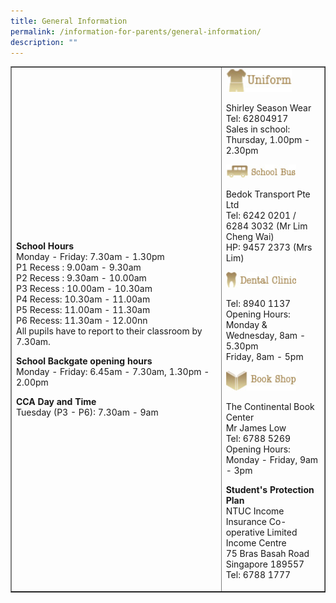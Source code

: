 ```yaml
---
title: General Information
permalink: /information-for-parents/general-information/
description: ""
---
```

<table style="border-collapse: collapse; width: 100%;" border="1">
<tbody>
<tr>
<td style="width: 67%;"><p><strong>School Hours</strong><br />Monday - Friday: 7.30am - 1.30pm<br />P1 Recess : 9.00am - 9.30am<br />P2 Recess : 9.30am - 10.00am<br />P3 Recess : 10.00am - 10.30am<br />P4 Recess: 10.30am - 11.00am&nbsp;<br />P5 Recess: 11.00am - 11.30am&nbsp;<br />P6 Recess: 11.30am - 12.00nn&nbsp;<br />All pupils have to report to their classroom by 7.30am.</p>
<p><strong>School Backgate opening hours<br /></strong>Monday - Friday: 6.45am - 7.30am, 1.30pm - 2.00pm</p>
<p><strong>CCA Day and Time<br /></strong>Tuesday (P3 - P6): 7.30am - 9am</p></td>
<td style="width: 33%;"><img style="width: 70%;" src="/images/gi1.jpeg">
<p>Shirley Season Wear<br />Tel: 62804917<br />Sales in school:<br />Thursday, 1.00pm - 2.30pm</p>
<img style="width: 75%;" src="/images/gi2.jpeg">
<p>Bedok Transport Pte Ltd<br />Tel: 6242 0201 / 6284 3032 (Mr Lim Cheng Wai)<br />HP: 9457 2373 (Mrs Lim)</p>
<img style="width: 75%;" src="/images/gi3.jpeg">
<p>Tel:&nbsp;8940 1137<br />Opening Hours:<br />Monday &amp; Wednesday, 8am - 5.30pm<br />Friday, 8am - 5pm</p>
<img style="width: 75%;" src="/images/gi4.jpeg">
<p>The Continental Book Center<br />Mr James Low<br />Tel: 6788 5269<br />Opening Hours:<br />Monday - Friday, 9am - 3pm</p>
<p><strong>Student's Protection Plan<br /></strong>NTUC Income Insurance Co-operative Limited Income Centre<br />75 Bras Basah Road<br />Singapore 189557<br />Tel: 6788 1777</p>
</td>
</tr>
</tbody>
</table>